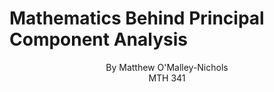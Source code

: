 # Mathematics Behind Principal Component Analysis
<center>By Matthew O'Malley-Nichols</center>
<center>MTH 341</center>
